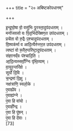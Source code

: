 +++
title = "२० अबिष्टकोपधानम्"

+++

इ॒न्द्र॒घो॒षा वो॒ वसु॑भिः पु॒रस्ता॒दुप॑दधताम् ।  
मनो॑जवसो वः पि॒तृभि॑र्दख्षिण॒त उप॑दधताम् ।  
प्रचे॑ता वो रु॒द्रैः प॒श्चादुप॑दधताम् ।  
वि॒श्वक॑र्मा व आदि॒त्यैरु॑त्तर॒त उप॑दधताम् ।  
त्वष्टा॑ वो रू॒पैरु॒परि॑ष्टा॒दुप॑दधताम् ।  
संज्ञानव्ँवः प॑श्चादि॒ति ।  
आ॒दि॒त्यस्सर्वो॒ग्निः पृ॑थि॒व्याम् ।  
वा॒युर॒न्तरि॑क्षे ।  
सूर्यो॑ दि॒वि ।  
च॒न्द्रमा॑ दि॒क्षु ।  
नक्ष॑त्राणि॒ स्वलो॒के ।  
ए॒वाह्ये॑व ।  
ए॒वाह्य॑ग्ने ।  
ए॒वा हि वा॑यो ।  
ए॒वाही॑न्द्र ।  
ए॒वा हि पू॑षन् ।  
ए॒वा हि दे॑वाः ।  
[73]


